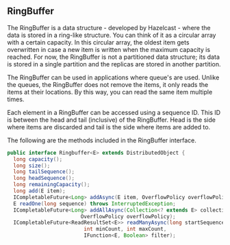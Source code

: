 ## RingBuffer


The RingBuffer is a data structure - developed by Hazelcast - where the data is stored in a ring-like structure. You can think of it as a circular array with a certain capacity. In this circular array, the oldest item gets overwritten in case a new item is written when the maximum capacity is reached. For now, the RingBuffer is not a partitioned data structure; its data is stored in a single partition and the replicas are stored in another partition.

The RingBuffer can be used in applications where queue's are used.  Unlike the queues, the RingBuffer does not remove the items, it only reads the items at their locations. By this way, you can read the same item multiple times.

Each element in a RingBuffer can be accessed using a sequence ID. This ID is between the head and tail (inclusive) of the RingBuffer. Head is the side where items are discarded and tail is the side where items are added to.

The following are the methods included in the RingBuffer interface.

```java
public interface Ringbuffer<E> extends DistributedObject {
  long capacity();
  long size();
  long tailSequence();
  long headSequence();
  long remainingCapacity();
  long add(E item);
  ICompletableFuture<Long> addAsync(E item, OverflowPolicy overflowPolicy);
  E readOne(long sequence) throws InterruptedException;
  ICompletableFuture<Long> addAllAsync(Collection<? extends E> collection, 
                        OverflowPolicy overflowPolicy);
  ICompletableFuture<ReadResultSet<E>> readManyAsync(long startSequence, 
                         int minCount, int maxCount, 
                         IFunction<E, Boolean> filter);
```





